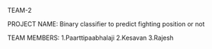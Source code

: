 TEAM-2 

PROJECT NAME: Binary classifier to predict fighting position or not 

TEAM MEMBERS:
   1.Paarttipaabhalaji
   2.Kesavan
   3.Rajesh


 
